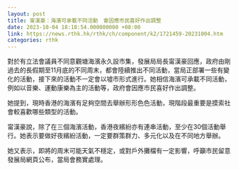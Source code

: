 ```yaml
---
layout: post
title: 甯漢豪：海濱可承載不同活動　會因應市民喜好作出調整
date: 2023-10-04 18:18:54.000000000 +08:00
link: https://news.rthk.hk/rthk/ch/component/k2/1721459-20231004.htm
categories: rthk
---
```


對於有立法會議員不同意觀塘海濱永久設市集，發展局局長甯漢豪回應，政府由剛過去的長假期至11月底的不同周末，都會陸續推出不同活動，當局正部署一些有變化的活動，接下來的活動不一定會以墟市形式進行。她相信海濱可承載不同活動，例如以音樂、運動康樂為主的活動等，政府會因應市民喜好作出調整。

她提到，現時香港的海濱有足夠空間去舉辦形形色色活動，現階段最重要是摸索社會較喜歡哪些類型的活動。

甯漢豪說，除了在三個海濱活動，香港夜繽紛亦有連串活動，至少在30個活動舉行。她表示要做好夜繽紛活動，一定要群策群力、多元化以及在不同地方舉辦。

她又表示，即將的周末可能天氣不穩定，或對戶外攤檔有一定影響，呼籲市民留意發展局網頁公布，當局會務實處理。

